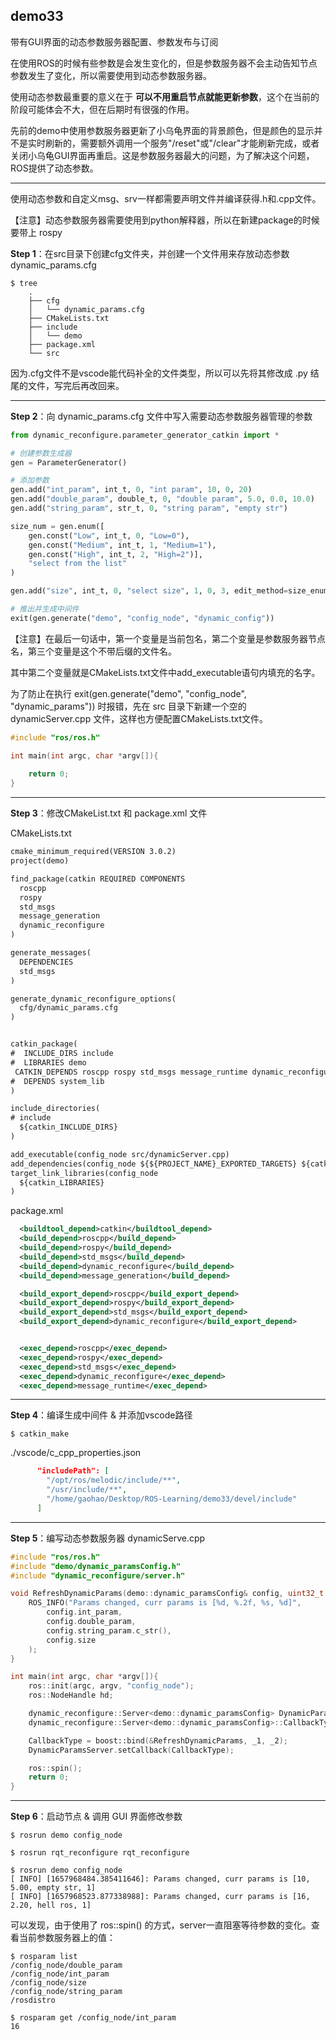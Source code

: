 ## demo33
带有GUI界面的动态参数服务器配置、参数发布与订阅

在使用ROS的时候有些参数是会发生变化的，但是参数服务器不会主动告知节点参数发生了变化，所以需要使用到动态参数服务器。



使用动态参数最重要的意义在于 **可以不用重启节点就能更新参数**，这个在当前的阶段可能体会不大，但在后期时有很强的作用。

先前的demo中使用参数服务器更新了小乌龟界面的背景颜色，但是颜色的显示并不是实时刷新的，需要额外调用一个服务"/reset"或"/clear"才能刷新完成，或者关闭小乌龟GUI界面再重启。这是参数服务器最大的问题，为了解决这个问题，ROS提供了动态参数。

---------



使用动态参数和自定义msg、srv一样都需要声明文件并编译获得.h和.cpp文件。

【注意】动态参数服务器需要使用到python解释器，所以在新建package的时候要带上 rospy

**Step 1**：在src目录下创建cfg文件夹，并创建一个文件用来存放动态参数 dynamic_params.cfg

```shell
$ tree
    .
    ├── cfg
    │   └── dynamic_params.cfg
    ├── CMakeLists.txt
    ├── include
    │   └── demo
    ├── package.xml
    └── src
```

因为.cfg文件不是vscode能代码补全的文件类型，所以可以先将其修改成 .py 结尾的文件，写完后再改回来。

-------

**Step 2**：向 dynamic_params.cfg 文件中写入需要动态参数服务器管理的参数

```py
from dynamic_reconfigure.parameter_generator_catkin import *

# 创建参数生成器
gen = ParameterGenerator()

# 添加参数 
gen.add("int_param", int_t, 0, "int param", 10, 0, 20)
gen.add("double_param", double_t, 0, "double param", 5.0, 0.0, 10.0)
gen.add("string_param", str_t, 0, "string param", "empty str")

size_num = gen.enum([
    gen.const("Low", int_t, 0, "Low=0"),
    gen.const("Medium", int_t, 1, "Medium=1"),
    gen.const("High", int_t, 2, "High=2")],
    "select from the list"    
)

gen.add("size", int_t, 0, "select size", 1, 0, 3, edit_method=size_enum)

# 推出并生成中间件
exit(gen.generate("demo", "config_node", "dynamic_config"))
```

【注意】在最后一句话中，第一个变量是当前包名，第二个变量是参数服务器节点名，第三个变量是这个不带后缀的文件名。

其中第二个变量就是CMakeLists.txt文件中add_executable语句内填充的名字。

为了防止在执行 exit(gen.generate("demo", "config_node", "dynamic_params")) 时报错，先在 src 目录下新建一个空的 dynamicServer.cpp 文件，这样也方便配置CMakeLists.txt文件。

```cpp
#include "ros/ros.h"

int main(int argc, char *argv[]){
    
    return 0;
}
```

--------

**Step 3**：修改CMakeList.txt 和 package.xml 文件

CMakeLists.txt

```txt
cmake_minimum_required(VERSION 3.0.2)
project(demo)

find_package(catkin REQUIRED COMPONENTS
  roscpp
  rospy
  std_msgs
  message_generation
  dynamic_reconfigure
)

generate_messages(
  DEPENDENCIES
  std_msgs
)

generate_dynamic_reconfigure_options(
  cfg/dynamic_params.cfg
)


catkin_package(
#  INCLUDE_DIRS include
#  LIBRARIES demo
 CATKIN_DEPENDS roscpp rospy std_msgs message_runtime dynamic_reconfigure
#  DEPENDS system_lib
)

include_directories(
# include
  ${catkin_INCLUDE_DIRS}
)

add_executable(config_node src/dynamicServer.cpp)
add_dependencies(config_node ${${PROJECT_NAME}_EXPORTED_TARGETS} ${catkin_EXPORTED_TARGETS})
target_link_libraries(config_node
  ${catkin_LIBRARIES}
)
```

package.xml

```xml
  <buildtool_depend>catkin</buildtool_depend>
  <build_depend>roscpp</build_depend>
  <build_depend>rospy</build_depend>
  <build_depend>std_msgs</build_depend>
  <build_depend>dynamic_reconfigure</build_depend>
  <build_depend>message_generation</build_depend>

  <build_export_depend>roscpp</build_export_depend>
  <build_export_depend>rospy</build_export_depend>
  <build_export_depend>std_msgs</build_export_depend>
  <build_export_depend>dynamic_reconfigure</build_export_depend>


  <exec_depend>roscpp</exec_depend>
  <exec_depend>rospy</exec_depend>
  <exec_depend>std_msgs</exec_depend>
  <exec_depend>dynamic_reconfigure</exec_depend>
  <exec_depend>message_runtime</exec_depend>
```

------

**Step 4**：编译生成中间件 & 并添加vscode路径

```shell
$ catkin_make
```

./vscode/c_cpp_properties.json

```json
      "includePath": [
        "/opt/ros/melodic/include/**",
        "/usr/include/**",
        "/home/gaohao/Desktop/ROS-Learning/demo33/devel/include"
      ]
```

-----

**Step 5**：编写动态参数服务器 dynamicServe.cpp

```cpp
#include "ros/ros.h"
#include "demo/dynamic_paramsConfig.h"
#include "dynamic_reconfigure/server.h"

void RefreshDynamicParams(demo::dynamic_paramsConfig& config, uint32_t params_level){
    ROS_INFO("Params changed, curr params is [%d, %.2f, %s, %d]", 
        config.int_param,
        config.double_param,
        config.string_param.c_str(),
        config.size
    );
}

int main(int argc, char *argv[]){
    ros::init(argc, argv, "config_node");
    ros::NodeHandle hd;

    dynamic_reconfigure::Server<demo::dynamic_paramsConfig> DynamicParamsServer;
    dynamic_reconfigure::Server<demo::dynamic_paramsConfig>::CallbackType CallbackType;

    CallbackType = boost::bind(&RefreshDynamicParams, _1, _2);
    DynamicParamsServer.setCallback(CallbackType);

    ros::spin();
    return 0;
}

```

-------

**Step 6**：启动节点 & 调用 GUI 界面修改参数

```shell
$ rosrun demo config_node
```

```shell
$ rosrun rqt_reconfigure rqt_reconfigure 
```

```shell
$ rosrun demo config_node 
[ INFO] [1657968484.385411646]: Params changed, curr params is [10, 5.00, empty str, 1]
[ INFO] [1657968523.877338988]: Params changed, curr params is [16, 2.20, hell ros, 1]
```

可以发现，由于使用了 ros::spin() 的方式，server一直阻塞等待参数的变化。查看当前参数服务器上的值：

```shell
$ rosparam list
/config_node/double_param
/config_node/int_param
/config_node/size
/config_node/string_param
/rosdistro

$ rosparam get /config_node/int_param 
16
```



